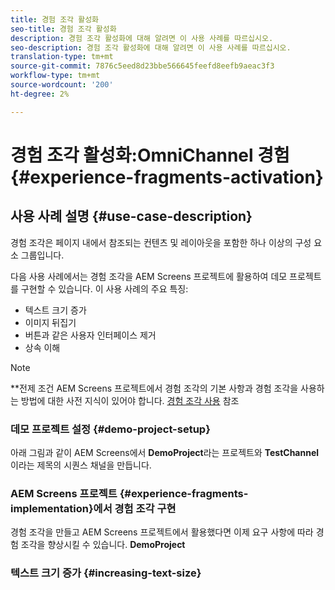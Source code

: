 ```yaml
---
title: 경험 조각 활성화
seo-title: 경험 조각 활성화
description: 경험 조각 활성화에 대해 알려면 이 사용 사례를 따르십시오.
seo-description: 경험 조각 활성화에 대해 알려면 이 사용 사례를 따르십시오.
translation-type: tm+mt
source-git-commit: 7876c5eed8d23bbe566645feefd8eefb9aeac3f3
workflow-type: tm+mt
source-wordcount: '200'
ht-degree: 2%

---
```



# 경험 조각 활성화:OmniChannel 경험 {#experience-fragments-activation}

## 사용 사례 설명 {#use-case-description}

경험 조각은 페이지 내에서 참조되는 컨텐츠 및 레이아웃을 포함한 하나 이상의 구성 요소 그룹입니다.

다음 사용 사례에서는 경험 조각을 AEM Screens 프로젝트에 활용하여 데모 프로젝트를 구현할 수 있습니다. 이 사용 사례의 주요 특징:

* 텍스트 크기 증가
* 이미지 뒤집기
* 버튼과 같은 사용자 인터페이스 제거
* 상속 이해

>[!NOTE]
>**전제 조건
>AEM Screens 프로젝트에서 경험 조각의 기본 사항과 경험 조각을 사용하는 방법에 대한 사전 지식이 있어야 합니다. [경험 조각 사용](/help/user-guide/experience-fragments-in-screens.md) 참조

### 데모 프로젝트 설정 {#demo-project-setup}

아래 그림과 같이 AEM Screens에서 **DemoProject**&#x200B;라는 프로젝트와 **TestChannel**&#x200B;이라는 제목의 시퀀스 채널을 만듭니다.

### AEM Screens 프로젝트 {#experience-fragments-implementation}에서 경험 조각 구현

경험 조각을 만들고 AEM Screens 프로젝트에서 활용했다면 이제 요구 사항에 따라 경험 조각을 향상시킬 수 있습니다. **DemoProject**

### 텍스트 크기 증가 {#increasing-text-size}






